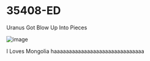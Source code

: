 # 35408-ED
Uranus Got Blow Up Into Pieces


![image](https://github.com/chaosdp/35408-ED/assets/123339503/12844173-e40f-45bb-b840-ef40f7cdec23)


I Loves Mongolia
haaaaaaaaaaaaaaaaaaaaaaaaaaaaaa
